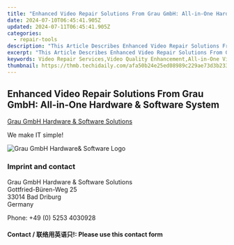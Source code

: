 ```yaml
---
title: "Enhanced Video Repair Solutions From Grau GmbH: All-in-One Hardware & Software System"
date: 2024-07-10T06:45:41.905Z
updated: 2024-07-11T06:45:41.905Z
categories:
  - repair-tools
description: "This Article Describes Enhanced Video Repair Solutions From Grau GmbH: All-in-One Hardware & Software System"
excerpt: "This Article Describes Enhanced Video Repair Solutions From Grau GmbH: All-in-One Hardware & Software System"
keywords: Video Repair Services,Video Quality Enhancement,All-in-One Video Repair System,Professional Video Restoration,AI-Powered Video Editing Tools,High-Resolution Video Correction,Advanced Color Grading Software
thumbnail: https://thmb.techidaily.com/afa50b24e25ed08989c229ae73d3b233da6ab60b7cf21c80e9cb56c9f6856e1f.jpg
---
```


## Enhanced Video Repair Solutions From Grau GmbH: All-in-One Hardware & Software System

[Grau GmbH Hardware & Software Solutions](https://main.grauonline.de/)

We make IT simple!

![Grau GmbH Hardware& Software Logo](https://main.grauonline.de/wp-content/uploads/2021/05/output-onlinepngtools.png)

### Imprint and contact

 Grau GmbH Hardware & Software Solutions  
 Gottfried-Büren-Weg 25  
 33014 Bad Driburg  
 Germany

Phone: +49 (0) 5253 4030928

#### Contact / 联络用英语只!: Please use this contact form

<ins class="adsbygoogle"
     style="display:block"
     data-ad-format="autorelaxed"
     data-ad-client="ca-pub-7571918770474297"
     data-ad-slot="1223367746"></ins>



<ins class="adsbygoogle"
     style="display:block"
     data-ad-client="ca-pub-7571918770474297"
     data-ad-slot="8358498916"
     data-ad-format="auto"
     data-full-width-responsive="true"></ins>


